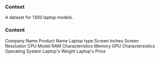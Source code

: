 ### Context

A dataset for 1300 laptop models.

### Content

Company Name
Product Name
Laptop type
Screen Inches
Screen Resolution
CPU Model
RAM Characteristics
Memory
GPU Charactersistics
Operating System
Laptop's Weight
Laptop's Price
